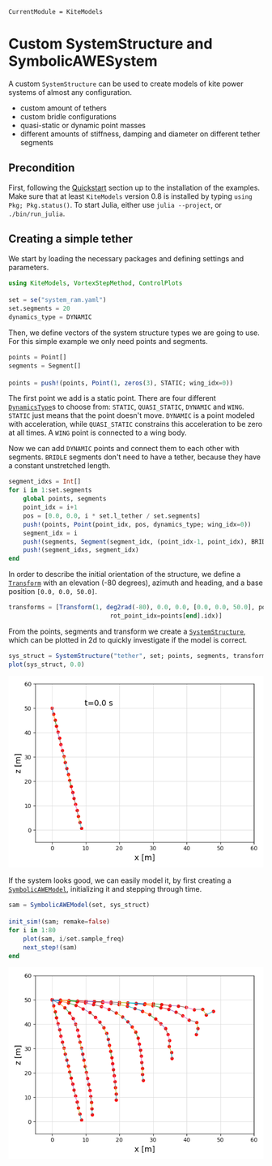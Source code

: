 ```@meta
CurrentModule = KiteModels
```
# Custom SystemStructure and SymbolicAWESystem

A custom `SystemStructure` can be used to create models of kite power systems of almost any configuration.
- custom amount of tethers
- custom bridle configurations
- quasi-static or dynamic point masses
- different amounts of stiffness, damping and diameter on different tether segments

## Precondition
First, following the [Quickstart](@ref) section up to the installation of the examples. Make sure that
at least `KiteModels` version 0.8 is installed by typing `using Pkg; Pkg.status()`. To start Julia,
either use `julia --project`, or `./bin/run_julia`.

## Creating a simple tether

We start by loading the necessary packages and defining settings and parameters.

```julia
using KiteModels, VortexStepMethod, ControlPlots

set = se("system_ram.yaml")
set.segments = 20
dynamics_type = DYNAMIC
```

Then, we define vectors of the system structure types we are going to use. For this simple example we only need points and segments.

```julia
points = Point[]
segments = Segment[]

points = push!(points, Point(1, zeros(3), STATIC; wing_idx=0))
```

The first point we add is a static point. There are four different [`DynamicsType`](@ref)s to choose from: `STATIC`, `QUASI_STATIC`, `DYNAMIC` and `WING`. `STATIC` just means that the point doesn't move. `DYNAMIC` is a point modeled with acceleration, while `QUASI_STATIC` constrains this acceleration to be zero at all times. A `WING` point is connected to a wing body.

Now we can add `DYNAMIC` points and connect them to each other with segments. `BRIDLE` segments don't need to have a tether, because they have a constant unstretched length.
```julia
segment_idxs = Int[]
for i in 1:set.segments
    global points, segments
    point_idx = i+1
    pos = [0.0, 0.0, i * set.l_tether / set.segments]
    push!(points, Point(point_idx, pos, dynamics_type; wing_idx=0))
    segment_idx = i
    push!(segments, Segment(segment_idx, (point_idx-1, point_idx), BRIDLE))
    push!(segment_idxs, segment_idx)
end
```

In order to describe the initial orientation of the structure, we define a [`Transform`](@ref) with an elevation (-80 degrees), azimuth and heading, and a base position `[0.0, 0.0, 50.0]`.
```julia
transforms = [Transform(1, deg2rad(-80), 0.0, 0.0, [0.0, 0.0, 50.0], points[1].idx; 
                            rot_point_idx=points[end].idx)]
```

From the points, segments and transform we create a [`SystemStructure`](@ref), which can be plotted in 2d to quickly investigate if the model is correct.
```julia
sys_struct = SystemStructure("tether", set; points, segments, transforms)
plot(sys_struct, 0.0)
```
![SystemStructure visualization](tether_sys_struct.png)

If the system looks good, we can easily model it, by first creating a [`SymbolicAWEModel`](@ref), initializing it and stepping through time.
```julia
sam = SymbolicAWEModel(set, sys_struct)

init_sim!(sam; remake=false)
for i in 1:80
    plot(sam, i/set.sample_freq)
    next_step!(sam)
end
```
![Tether during simulation](tether_during_sim.png)
